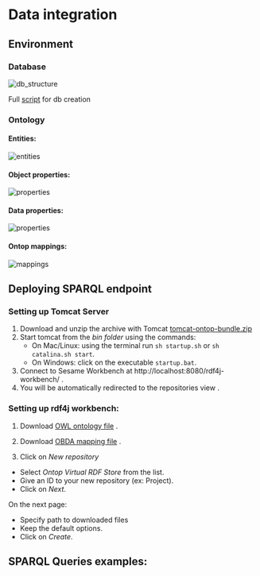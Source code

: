 # Data integration

## Environment

### Database
![db_structure](https://pp.userapi.com/c849228/v849228250/10f8f7/bLXUXdEnrDQ.jpg)

Full [script](create_insert.txt) for db creation

### Ontology

#### Entities:

![entities](https://pp.userapi.com/c849228/v849228250/10f8fe/gJLE3BC02x4.jpg)

#### Object properties:

![properties](https://pp.userapi.com/c849228/v849228250/10f905/Lpr0lHuuVG8.jpg)

#### Data properties:

![properties](https://pp.userapi.com/c849228/v849228250/10f915/307LDr-WVsg.jpg)

#### Ontop mappings:

![mappings](https://pp.userapi.com/c849228/v849228250/10f91d/Ghb2Qpc8D4A.jpg)


## Deploying SPARQL endpoint 

### Setting up Tomcat Server

1. Download and unzip the archive with Tomcat [tomcat-ontop-bundle.zip](https://github.com/ontop/ontop-examples/raw/master/ekaw-tutorial-2016/tomcat-ontop-bundle.zip)
2. Start tomcat from the *bin folder* using the commands: 
	* On Mac/Linux: using the terminal run `sh startup.sh` or  `sh catalina.sh start`.
	* On Windows: click on the executable `startup.bat`.
3. Connect to Sesame Workbench at http://localhost:8080/rdf4j-workbench/ .
4. You will be automatically redirected to the repositories view .

### Setting up rdf4j workbench:

1. Download [OWL ontology file](cyberr_sport.owl) .
2. Download [OBDA mapping file](cyberr_sport.obda) .

3. Click on *New repository*
  * Select *Ontop Virtual RDF Store* from the list.
  * Give an ID to your new repository (ex: Project).
  * Click on *Next*.

On the next page:
  * Specify path to downloaded files
  * Keep the default options.
  * Click on *Create*.
  
## SPARQL Queries examples:

